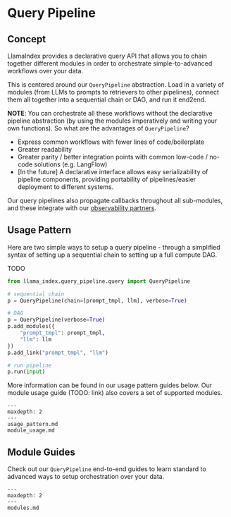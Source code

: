 # Query Pipeline

## Concept

LlamaIndex provides a declarative query API that allows you to chain together different modules in order to orchestrate simple-to-advanced workflows over your data.

This is centered around our `QueryPipeline` abstraction. Load in a variety of modules (from LLMs to prompts to retrievers to other pipelines), connect them all together into a sequential chain or DAG, and run it end2end.

**NOTE**: You can orchestrate all these workflows without the declarative pipeline abstraction (by using the modules imperatively and writing your own functions). So what are the advantages of `QueryPipeline`? 

- Express common workflows with fewer lines of code/boilerplate
- Greater readability
- Greater parity / better integration points with common low-code / no-code solutions (e.g. LangFlow)
- [In the future] A declarative interface allows easy serializability of pipeline components, providing portability of pipelines/easier deployment to different systems.

Our query pipelines also propagate callbacks throughout all sub-modules, and these integrate with our [observability partners](/module_guides/observability/observability.md).


## Usage Pattern

Here are two simple ways to setup a query pipeline - through a simplified syntax of setting up a sequential chain to setting up a full compute DAG.

TODO
```python
from llama_index.query_pipeline.query import QueryPipeline

# sequential chain
p = QueryPipeline(chain=[prompt_tmpl, llm], verbose=True)

# DAG
p = QueryPipeline(verbose=True)
p.add_modules({
    "prompt_tmpl": prompt_tmpl,
    "llm": llm
})
p.add_link("prompt_tmpl", "llm")

# run pipeline
p.run(input)
```

More information can be found in our usage pattern guides below. Our module usage guide (TODO: link) also covers a set of 
supported modules.

```{toctree}
---
maxdepth: 2
---
usage_pattern.md
module_usage.md
```


## Module Guides

Check out our `QueryPipeline` end-to-end guides to learn standard to advanced ways to setup orchestration over your data.

```{toctree}
---
maxdepth: 2
---
modules.md
```